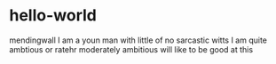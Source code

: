 # hello-world
mendingwall
I am a youn man with little of no sarcastic witts 
I am quite ambtious or ratehr moderately ambitious 
will like to be good at this 
